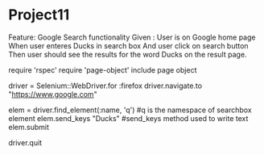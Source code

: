 # Project11

Feature: Google Search functionality
Given : User is on Google home page
When user enteres Ducks in search box
And user click on search button
Then user should see the results for the word Ducks on the result page.
 
require 'rspec'
require 'page-object'
include page object

driver = Selenium::WebDriver.for :firefox
driver.navigate.to "https://www.google.com"

elem = driver.find_element(:name, 'q')      #q is the namespace of searchbox element
elem.send_keys "Ducks"    #send_keys method used to write text
elem.submit

driver.quit
